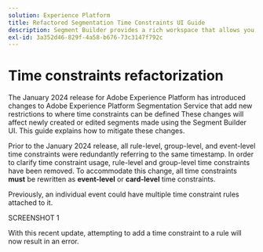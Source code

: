 ```yaml
---
solution: Experience Platform
title: Refactored Segmentation Time Constraints UI Guide
description: Segment Builder provides a rich workspace that allows you to interact with Profile data elements. The workspace provides intuitive controls for building and editing rules, such as drag-and-drop tiles used to represent data properties.
exl-id: 3a352d46-829f-4a58-b676-73c3147f792c
---
```

# Time constraints refactorization

The January 2024 release for Adobe Experience Platform has introduced changes to Adobe Experience Platform Segmentation Service that add new restrictions to where time constraints can be defined These changes will affect newly created or edited segments made using the Segment Builder UI. This guide explains how to mitigate these changes.

Prior to the January 2024 release, all rule-level, group-level, and event-level time constraints were redundantly referring to the same timestamp. In order to clarify time constraint usage, rule-level and group-level time constraints have been removed. To accommodate this change, all time constraints **must** be rewritten as **event-level** or **card-level** time constraints.

Previously, an individual event could have multiple time constraint rules attached to it. 

SCREENSHOT 1

With this recent update, attempting to add a time constraint to a rule will now result in an error.
